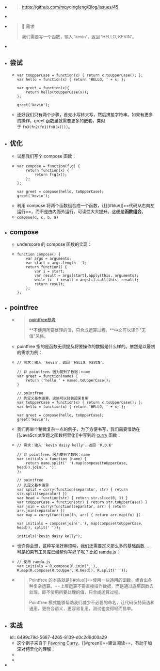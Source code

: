 - >https://github.com/mqyqingfeng/Blog/issues/45
-
- > 🌟 需求
  >
  > 我们需要写一个函数，输入 'kevin'，返回 'HELLO, KEVIN'。
-
- ## 尝试
	- ```
	  var toUpperCase = function(x) { return x.toUpperCase(); };
	  var hello = function(x) { return 'HELLO, ' + x; };
	  
	  var greet = function(x){
	      return hello(toUpperCase(x));
	  };
	  
	  greet('kevin');
	  ```
	- 还好我们只有两个步骤，首先小写转大写，然后拼接字符串。如果有更多的操作，greet 函数里就需要更多的嵌套，类似于 `fn3(fn2(fn1(fn0(x))))`。
- ## 优化
	- 试想我们写个 compose 函数：
	- ```
	  var compose = function(f,g) {
	      return function(x) {
	          return f(g(x));
	      };
	  };
	  
	  var greet = compose(hello, toUpperCase);
	  greet('kevin');
	  ```
	- 利用 compose 将两个函数组合成一个函数，让[[#blue]]==代码从右向左运行==，而不是由内而外运行，可读性大大提升。这便是**函数组合**。
	- `compose(d, c, b, a)`
- ## compose
	- underscore 的 compose 函数的实现：
	- ```
	  function compose() {
	      var args = arguments;
	      var start = args.length - 1;
	      return function() {
	          var i = start;
	          var result = args[start].apply(this, arguments);
	          while (i--) result = args[i].call(this, result);
	          return result;
	      };
	  };
	  ```
- ## pointfree
	- > [pointfree参考](https://www.ruanyifeng.com/blog/2017/03/pointfree.html)
	  >
	  >**不使用所要处理的值，只合成运算过程。**中文可以译作"无值"风格。
	- pointfree 指的是函数无须提及将要操作的数据是什么样的。依然是以最初的需求为例：
	- ```
	  // 需求：输入 'kevin'，返回 'HELLO, KEVIN'。
	  
	  // 非 pointfree，因为提到了数据：name
	  var greet = function(name) {
	      return ('hello ' + name).toUpperCase();
	  }
	  
	  // pointfree
	  // 先定义基本运算，这些可以封装起来复用
	  var toUpperCase = function(x) { return x.toUpperCase(); };
	  var hello = function(x) { return 'HELLO, ' + x; };
	  
	  var greet = compose(hello, toUpperCase);
	  greet('kevin');
	  ```
	- 我们再举个稍微复杂一点的例子，为了方便书写，我们需要借助在[[JavaScript专题之函数柯里化]]中写到的 [curry](logseq://graph/mow_graph?block-id=6499b665-8c15-47cb-9c47-99390f3239b0) 函数：
	- ```
	  // 需求：输入 'kevin daisy kelly'，返回 'K.D.K'
	  
	  // 非 pointfree，因为提到了数据：name
	  var initials = function (name) {
	      return name.split(' ').map(compose(toUpperCase, head)).join('. ');
	  };
	  
	  // pointfree
	  // 先定义基本运算
	  var split = curry(function(separator, str) { return str.split(separator) })
	  var head = function(str) { return str.slice(0, 1) }
	  var toUpperCase = function(str) { return str.toUpperCase() }
	  var join = curry(function(separator, arr) { return arr.join(separator) })
	  var map = curry(function(fn, arr) { return arr.map(fn) })
	  
	  var initials = compose(join('.'), map(compose(toUpperCase, head)), split(' '));
	  
	  initials("kevin daisy kelly");
	  ```
	- 也许你会想，这种写法好麻烦呐，我们还需要定义那么多的基础函数……可是如果有工具库已经帮你写好了呢？比如 [ramda.js](http://ramda.cn/docs/)：
	- ```
	  // 使用 ramda.js
	  var initials = R.compose(R.join('.'), R.map(R.compose(R.toUpper, R.head)), R.split(' '));
	  ```
	- >Pointfree 的本质就是[[#blue]]==使用一些通用的函数，组合出各种复杂运算。==上层运算不要直接操作数据，而是通过底层函数去处理。即不使用所要处理的值，只合成运算过程。
	  >
	  > Pointfree 模式能够帮助我们减少不必要的命名，让代码保持简洁和通用，更符合语义，更容易复用，测试也变得轻而易举。
- ## 实战
  id:: 6499c79d-5687-4265-8139-d0c2d9d00a29
	- 这个例子来自于 [Favoring Curry](http://fr.umio.us/favoring-curry/)，[[#green]]==建议阅读==，有助于加深对柯里化的理解：
	-
	-
-